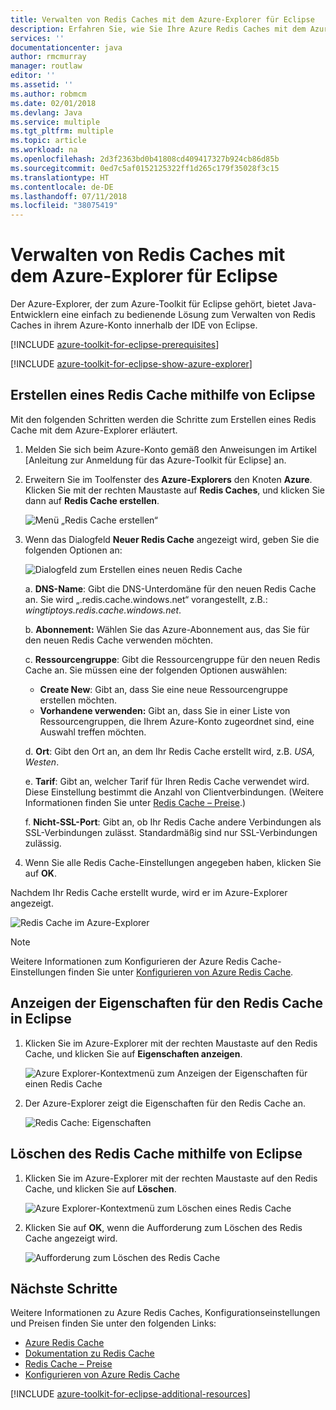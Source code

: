 ```yaml
---
title: Verwalten von Redis Caches mit dem Azure-Explorer für Eclipse
description: Erfahren Sie, wie Sie Ihre Azure Redis Caches mit dem Azure-Explorer für Eclipse verwalten.
services: ''
documentationcenter: java
author: rmcmurray
manager: routlaw
editor: ''
ms.assetid: ''
ms.author: robmcm
ms.date: 02/01/2018
ms.devlang: Java
ms.service: multiple
ms.tgt_pltfrm: multiple
ms.topic: article
ms.workload: na
ms.openlocfilehash: 2d3f2363bd0b41808cd409417327b924cb86d85b
ms.sourcegitcommit: 0ed7c5af0152125322ff1d265c179f35028f3c15
ms.translationtype: HT
ms.contentlocale: de-DE
ms.lasthandoff: 07/11/2018
ms.locfileid: "38075419"
---
```

# <a name="managing-redis-caches-using-the-azure-explorer-for-eclipse"></a>Verwalten von Redis Caches mit dem Azure-Explorer für Eclipse

Der Azure-Explorer, der zum Azure-Toolkit für Eclipse gehört, bietet Java-Entwicklern eine einfach zu bedienende Lösung zum Verwalten von Redis Caches in ihrem Azure-Konto innerhalb der IDE von Eclipse.

[!INCLUDE [azure-toolkit-for-eclipse-prerequisites](../includes/azure-toolkit-for-eclipse-prerequisites.md)]

[!INCLUDE [azure-toolkit-for-eclipse-show-azure-explorer](../includes/azure-toolkit-for-eclipse-show-azure-explorer.md)]

## <a name="create-a-redis-cache-by-using-eclipse"></a>Erstellen eines Redis Cache mithilfe von Eclipse

Mit den folgenden Schritten werden die Schritte zum Erstellen eines Redis Cache mit dem Azure-Explorer erläutert.

1. Melden Sie sich beim Azure-Konto gemäß den Anweisungen im Artikel [Anleitung zur Anmeldung für das Azure-Toolkit für Eclipse] an.

1. Erweitern Sie im Toolfenster des **Azure-Explorers** den Knoten **Azure**. Klicken Sie mit der rechten Maustaste auf **Redis Caches**, und klicken Sie dann auf **Redis Cache erstellen**.

   ![Menü „Redis Cache erstellen“][CR01]

1. Wenn das Dialogfeld **Neuer Redis Cache** angezeigt wird, geben Sie die folgenden Optionen an:

   ![Dialogfeld zum Erstellen eines neuen Redis Cache][CR02]

   a. **DNS-Name**: Gibt die DNS-Unterdomäne für den neuen Redis Cache an. Sie wird „.redis.cache.windows.net“ vorangestellt, z.B.: *wingtiptoys.redis.cache.windows.net*.

   b. **Abonnement:** Wählen Sie das Azure-Abonnement aus, das Sie für den neuen Redis Cache verwenden möchten.

   c. **Ressourcengruppe**: Gibt die Ressourcengruppe für den neuen Redis Cache an. Sie müssen eine der folgenden Optionen auswählen:
      * **Create New**: Gibt an, dass Sie eine neue Ressourcengruppe erstellen möchten.
      * **Vorhandene verwenden:** Gibt an, dass Sie in einer Liste von Ressourcengruppen, die Ihrem Azure-Konto zugeordnet sind, eine Auswahl treffen möchten.

   d. **Ort**: Gibt den Ort an, an dem Ihr Redis Cache erstellt wird, z.B. *USA, Westen*.

   e. **Tarif**: Gibt an, welcher Tarif für Ihren Redis Cache verwendet wird. Diese Einstellung bestimmt die Anzahl von Clientverbindungen. (Weitere Informationen finden Sie unter [Redis Cache – Preise].)

   f. **Nicht-SSL-Port**: Gibt an, ob Ihr Redis Cache andere Verbindungen als SSL-Verbindungen zulässt. Standardmäßig sind nur SSL-Verbindungen zulässig.

1. Wenn Sie alle Redis Cache-Einstellungen angegeben haben, klicken Sie auf **OK**.

Nachdem Ihr Redis Cache erstellt wurde, wird er im Azure-Explorer angezeigt.

   ![Redis Cache im Azure-Explorer][CR03]

> [!NOTE]
>
> Weitere Informationen zum Konfigurieren der Azure Redis Cache-Einstellungen finden Sie unter [Konfigurieren von Azure Redis Cache].
>

## <a name="display-the-properties-for-your-redis-cache-in-eclipse"></a>Anzeigen der Eigenschaften für den Redis Cache in Eclipse

1. Klicken Sie im Azure-Explorer mit der rechten Maustaste auf den Redis Cache, und klicken Sie auf **Eigenschaften anzeigen**.

   ![Azure Explorer-Kontextmenü zum Anzeigen der Eigenschaften für einen Redis Cache][SP01]

1. Der Azure-Explorer zeigt die Eigenschaften für den Redis Cache an.

   ![Redis Cache: Eigenschaften][SP02]

## <a name="delete-your-redis-cache-by-using-eclipse"></a>Löschen des Redis Cache mithilfe von Eclipse

1. Klicken Sie im Azure-Explorer mit der rechten Maustaste auf den Redis Cache, und klicken Sie auf **Löschen**.

   ![Azure Explorer-Kontextmenü zum Löschen eines Redis Cache][DE01]

1. Klicken Sie auf **OK**, wenn die Aufforderung zum Löschen des Redis Cache angezeigt wird.

   ![Aufforderung zum Löschen des Redis Cache][DE02]

## <a name="next-steps"></a>Nächste Schritte

Weitere Informationen zu Azure Redis Caches, Konfigurationseinstellungen und Preisen finden Sie unter den folgenden Links:

* [Azure Redis Cache]
* [Dokumentation zu Redis Cache]
* [Redis Cache – Preise]
* [Konfigurieren von Azure Redis Cache]

[!INCLUDE [azure-toolkit-for-eclipse-additional-resources](../includes/azure-toolkit-for-eclipse-additional-resources.md)]

<!-- URL List -->

[Redis Cache – Preise]: https://azure.microsoft.com/pricing/details/cache/
[Azure Redis Cache]: https://azure.microsoft.com/services/cache/
[Dokumentation zu Redis Cache]: /azure/redis-cache/
[Konfigurieren von Azure Redis Cache]: /azure/redis-cache/cache-configure

<!-- IMG List -->

[CR01]: media/azure-toolkit-for-eclipse-managing-redis-caches-using-azure-explorer/CR01.png
[CR02]: media/azure-toolkit-for-eclipse-managing-redis-caches-using-azure-explorer/CR02.png
[CR03]: media/azure-toolkit-for-eclipse-managing-redis-caches-using-azure-explorer/CR03.png

[SP01]: media/azure-toolkit-for-eclipse-managing-redis-caches-using-azure-explorer/SP01.png
[SP02]: media/azure-toolkit-for-eclipse-managing-redis-caches-using-azure-explorer/SP02.png

[DE01]: media/azure-toolkit-for-eclipse-managing-redis-caches-using-azure-explorer/DE01.png
[DE02]: media/azure-toolkit-for-eclipse-managing-redis-caches-using-azure-explorer/DE02.png
